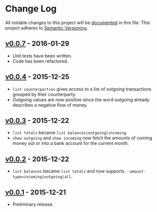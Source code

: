 # Change Log

All notable changes to this project will be [documented](http://keepachangelog.com/) in this file.
This project adheres to [Semantic Versioning](http://semver.org/).

## [v0.0.7](https://github.com/sebinsua/teller-cli/releases/tag/v0.0.7) - 2016-01-29

- Unit tests have been written.
- Code has been refactored.

## [v0.0.4](https://github.com/sebinsua/teller-cli/releases/tag/v0.0.4) - 2015-12-25

- `list counterparties` gives access to a list of outgoing transactions grouped by their counterparty.
- Outgoing values are now positive since the word outgoing already describes a negative flow of money.

## [v0.0.3](https://github.com/sebinsua/teller-cli/releases/tag/v0.0.3) - 2015-12-22

- `list totals` became `list balances|outgoing|incoming`.
- `show outgoing` and `show incoming` now fetch the amounts of coming money out or into a bank account for the current month.

## [v0.0.2](https://github.com/sebinsua/teller-cli/releases/tag/v0.0.2) - 2015-12-22

- `list balances` became `list totals` and now supports `--amount-type=incoming|outgoing|all`.

## [v0.0.1](https://github.com/sebinsua/teller-cli/releases/tag/v0.0.1) - 2015-12-21

- Preliminary release.
